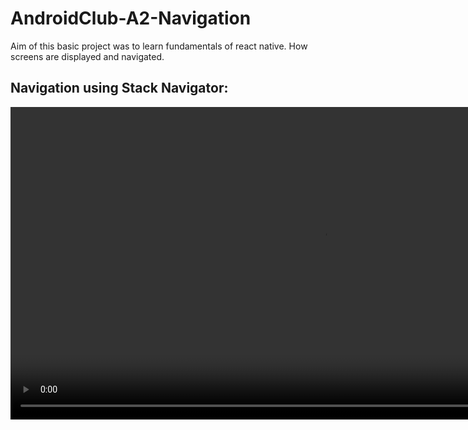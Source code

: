 # AndroidClub-A2-Navigation

Aim of this basic project was to learn fundamentals of react native. How screens are displayed and navigated.

## Navigation using Stack Navigator:

<video height="500" controls>
  <source src="Screenshots/stackdemo.mp4" type="video/mp4">
</video>
